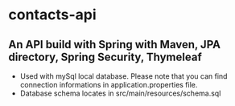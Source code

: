 # contacts-api
## An API build with Spring with Maven, JPA directory, Spring Security, Thymeleaf
- Used with mySql local database. Please note that you can find connection informations in application.properties file. 
- Database schema locates in src/main/resources/schema.sql


